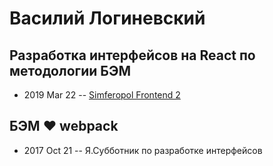 # Василий Логиневский

## Разработка интерфейсов на React по методологии БЭМ
- 2019 Mar 22 -- [Simferopol Frontend 2](https://www.youtube.com/watch?v=H7Ad1d2-UyA)    
## БЭМ ❤️ webpack
- 2017 Oct 21 -- Я.Субботник по разработке интерфейсов    
